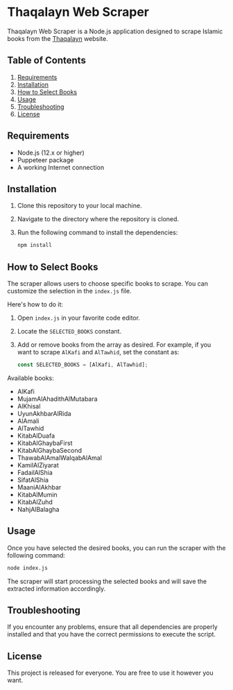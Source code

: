 # Thaqalayn Web Scraper

Thaqalayn Web Scraper is a Node.js application designed to scrape Islamic books from the [Thaqalayn](https://thaqalayn.net) website.

## Table of Contents

1. [Requirements](#requirements)
2. [Installation](#installation)
3. [How to Select Books](#how-to-select-books)
4. [Usage](#usage)
5. [Troubleshooting](#troubleshooting)
6. [License](#license)

## Requirements

- Node.js (12.x or higher)
- Puppeteer package
- A working Internet connection

## Installation

1. Clone this repository to your local machine.
2. Navigate to the directory where the repository is cloned.
3. Run the following command to install the dependencies:

   ```bash
   npm install
   ```

## How to Select Books

The scraper allows users to choose specific books to scrape. You can customize the selection in the `index.js` file.

Here's how to do it:

1. Open `index.js` in your favorite code editor.
2. Locate the `SELECTED_BOOKS` constant.
3. Add or remove books from the array as desired. For example, if you want to scrape `AlKafi` and `AlTawhid`, set the constant as:

   ```javascript
   const SELECTED_BOOKS = [AlKafi, AlTawhid];
   ```

Available books:

- AlKafi
- MujamAlAhadithAlMutabara
- AlKhisal
- UyunAkhbarAlRida
- AlAmali
- AlTawhid
- KitabAlDuafa
- KitabAlGhaybaFirst
- KitabAlGhaybaSecond
- ThawabAlAmalWaIqabAlAmal
- KamilAlZiyarat
- FadailAlShia
- SifatAlShia
- MaaniAlAkhbar
- KitabAlMumin
- KitabAlZuhd
- NahjAlBalagha

## Usage

Once you have selected the desired books, you can run the scraper with the following command:

```bash
node index.js
```

The scraper will start processing the selected books and will save the extracted information accordingly.

## Troubleshooting

If you encounter any problems, ensure that all dependencies are properly installed and that you have the correct permissions to execute the script.

## License

This project is released for everyone. You are free to use it however you want.
